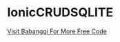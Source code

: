 # IonicCRUDSQLITE

[Visit Babanggi For More Free Code](http://blog.babanggi.com/p/ionic-cordova_15.html)
